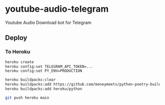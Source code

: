 # youtube-audio-telegram
Youtube Audio Download bot for Telegram

## Deploy

### To Heroku

```bash
heroku create
heroku config:set TELEGRAM_API_TOKEN=...
heroku config:set PY_ENV=PRODUCTION

heroku buildpacks:clear
heroku buildpacks:add https://github.com/moneymeets/python-poetry-buildpack.git
heroku buildpacks:add heroku/python

git push heroku main
```
